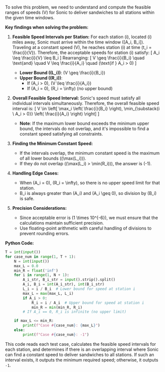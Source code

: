 To solve this problem, we need to understand and compute the feasible ranges of speeds \(V\) for Sonic to deliver sandwiches to all stations within the given time windows.

**Key findings when solving the problem:**

1. **Feasible Speed Intervals per Station:**
   For each station \(i\), located \(i\) miles away, Sonic must arrive within the time window \([A_i, B_i]\). Traveling at a constant speed \(V\), he reaches station \(i\) at time \(t_i = \frac{i}{V}\). Therefore, the acceptable speeds for station \(i\) satisfy:
   \[
   A_i \leq \frac{i}{V} \leq B_i
   \]
   Rearranging:
   \[
   V \geq \frac{i}{B_i} \quad \text{and} \quad V \leq \frac{i}{A_i} \quad (\text{if } A_i > 0)
   \]

   - **Lower Bound (\(L_i\))**: \(V \geq \frac{i}{B_i}\)
   - **Upper Bound (\(R_i\))**:
     - If \(A_i > 0\), \(V \leq \frac{i}{A_i}\)
     - If \(A_i = 0\), \(R_i = \infty\) (no upper bound)

2. **Overall Feasible Speed Interval:**
   Sonic's speed must satisfy all individual intervals simultaneously. Therefore, the overall feasible speed interval is:
   \[
   V \in \left[ \max_i \left( \frac{i}{B_i} \right), \min_{\substack{i \\ A_i > 0}} \left( \frac{i}{A_i} \right) \right]
   \]
   - **Note**: If the maximum lower bound exceeds the minimum upper bound, the intervals do not overlap, and it's impossible to find a constant speed satisfying all constraints.

3. **Finding the Minimum Constant Speed:**
   - If the intervals overlap, the minimum constant speed is the maximum of all lower bounds (\(\max(L_i)\)).
   - If they do not overlap (\(\max(L_i) > \min(R_i)\)), the answer is \(-1\).

4. **Handling Edge Cases:**
   - When \(A_i = 0\), \(R_i = \infty\), so there is no upper speed limit for that station.
   - B_i is always greater than \(A_i\) and \(A_i \geq 0\), so division by \(B_i\) is safe.

5. **Precision Considerations:**
   - Since acceptable error is \(1 \times 10^{-6}\), we must ensure that the calculations maintain sufficient precision.
   - Use floating-point arithmetic with careful handling of divisions to prevent rounding errors.

**Python Code:**

```python
T = int(input())
for case_num in range(1, T + 1):
    N = int(input())
    max_L = 0.0
    min_R = float('inf')
    for i in range(1, N + 1):
        A_i_str, B_i_str = input().strip().split()
        A_i, B_i = int(A_i_str), int(B_i_str)
        L_i = i / B_i  # Lower bound for speed at station i
        max_L = max(max_L, L_i)
        if A_i > 0:
            R_i = i / A_i  # Upper bound for speed at station i
            min_R = min(min_R, R_i)
        # If A_i == 0, R_i is infinite (no upper limit)

    if max_L <= min_R:
        print(f"Case #{case_num}: {max_L}")
    else:
        print(f"Case #{case_num}: -1")
```

This code reads each test case, calculates the feasible speed intervals for each station, and determines if there is an overlapping interval where Sonic can find a constant speed to deliver sandwiches to all stations. If such an interval exists, it outputs the minimum required speed; otherwise, it outputs `-1`.